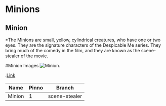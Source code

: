 # Minions
## Minion
  
  
  *The Minions are small, yellow, cylindrical creatures, who have one or two eyes. They are the signature characters of the Despicable Me series. They bring much of the comedy in the film, and they are known as the scene-stealer of the movie.

#Minion Images
![Minion.](https://cms.qz.com/wp-content/uploads/2015/07/screen-shot-2015-07-21-at-5-08-00-pm.png?quality=75&strip=all&w=410&h=230)

.[Link](https://github.com/LE001Ganga/ReactJs)

|Name |Pinno |Branch|
|-----|------|------|
|Minion|1|scene-stealer|
